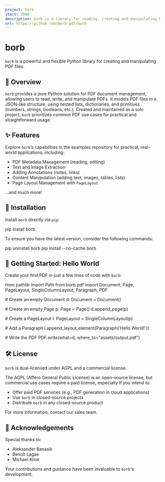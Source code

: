 ```yaml
---
project: borb
stars: 3508
description: borb is a library for reading, creating and manipulating PDF files in python.
url: https://github.com/borb-pdf/borb
---
```


borb
====

`borb` is a powerful and flexible Python library for creating and manipulating PDF files.

📖 Overview
-----------

`borb` provides a pure Python solution for PDF document management, allowing users to read, write, and manipulate PDFs. It models PDF files in a JSON-like structure, using nested lists, dictionaries, and primitives (numbers, strings, booleans, etc.). Created and maintained as a solo project, `borb` prioritizes common PDF use cases for practical and straightforward usage.

✨ Features
----------

Explore `borb`’s capabilities in the examples repository for practical, real-world applications, including:

-   PDF Metadata Management (reading, editing)
-   Text and Image Extraction
-   Adding Annotations (notes, links)
-   Content Manipulation (adding text, images, tables, lists)
-   Page Layout Management with `PageLayout`

…and much more!

🚀 Installation
---------------

Install `borb` directly via `pip`:

pip install borb

To ensure you have the latest version, consider the following commands:

pip uninstall borb
pip install --no-cache borb

👋 Getting Started: Hello World
-------------------------------

Create your first PDF in just a few lines of code with `borb`:

from pathlib import Path
from borb.pdf import Document, Page, PageLayout, SingleColumnLayout, Paragraph, PDF

\# Create an empty Document
d: Document \= Document()

\# Create an empty Page
p: Page \= Page()
d.append\_page(p)

\# Create a PageLayout
l: PageLayout \= SingleColumnLayout(p)

\# Add a Paragraph
l.append\_layout\_element(Paragraph('Hello World!'))

\# Write the PDF
PDF.write(what\=d, where\_to\="assets/output.pdf")

🛠 License
----------

`borb` is dual-licensed under AGPL and a commercial license.

The AGPL (Affero General Public License) is an open-source license, but commercial use cases require a paid license, especially if you intend to:

-   Offer paid PDF services (e.g., PDF generation in cloud applications)
-   Use `borb` in closed-source projects
-   Distribute `borb` in any closed-source product

For more information, contact our sales team.

🙏 Acknowledgements
-------------------

Special thanks to:

-   Aleksander Banasik
-   Benoît Lagae
-   Michael Klink

Your contributions and guidance have been invaluable to `borb`'s development.
